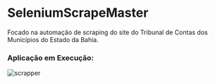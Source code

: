 # SeleniumScrapeMaster

Focado na automação de scraping do site do Tribunal de Contas dos Municípios do Estado da Bahia.

### Aplicação em Execução:

![scrapper](https://github.com/user-attachments/assets/2f73bf00-77c6-43bb-af24-72e7a580bb7f)
